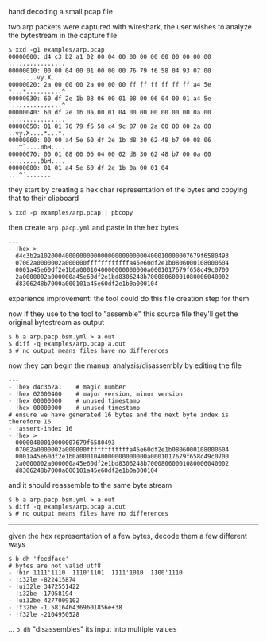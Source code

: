 hand decoding a small pcap file

two arp packets were captured with wireshark,
the user wishes to analyze the bytestream in the capture file

```
$ xxd -g1 examples/arp.pcap
00000000: d4 c3 b2 a1 02 00 04 00 00 00 00 00 00 00 00 00  ................
00000010: 00 00 04 00 01 00 00 00 76 79 f6 58 04 93 07 00  ........vy.X....
00000020: 2a 00 00 00 2a 00 00 00 ff ff ff ff ff ff a4 5e  *...*..........^
00000030: 60 df 2e 1b 08 06 00 01 08 00 06 04 00 01 a4 5e  `..............^
00000040: 60 df 2e 1b 0a 00 01 04 00 00 00 00 00 00 0a 00  `...............
00000050: 01 01 76 79 f6 58 c4 9c 07 00 2a 00 00 00 2a 00  ..vy.X....*...*.
00000060: 00 00 a4 5e 60 df 2e 1b d8 30 62 48 b7 00 08 06  ...^`....0bH....
00000070: 00 01 08 00 06 04 00 02 d8 30 62 48 b7 00 0a 00  .........0bH....
00000080: 01 01 a4 5e 60 df 2e 1b 0a 00 01 04              ...^`.......
```

they start by creating a hex char representation of the bytes
and copying that to their clipboard

```
$ xxd -p examples/arp.pcap | pbcopy
```

then create `arp.pacp.yml` and paste in the hex bytes

```
---
- !hex >
  d4c3b2a102000400000000000000000000000400010000007679f6580493
  07002a0000002a000000ffffffffffffa45e60df2e1b0806000108000604
  0001a45e60df2e1b0a0001040000000000000a0001017679f658c49c0700
  2a0000002a000000a45e60df2e1bd8306248b70008060001080006040002
  d8306248b7000a000101a45e60df2e1b0a000104
```

experience improvement: the tool could do this file creation step for them

now if they use to the tool to "assemble" this source file
they'll get the original bytestream as output

```
$ b a arp.pacp.bsm.yml > a.out
$ diff -q examples/arp.pcap a.out
$ # no output means files have no differences
```

now they can begin the manual analysis/disassembly by editing the file

```
---
- !hex d4c3b2a1    # magic number
- !hex 02000400    # major version, minor version
- !hex 00000000    # unused timestamp
- !hex 00000000    # unused timestamp
# ensure we have generated 16 bytes and the next byte index is therefore 16
- !assert-index 16
- !hex >
  00000400010000007679f6580493
  07002a0000002a000000ffffffffffffa45e60df2e1b0806000108000604
  0001a45e60df2e1b0a0001040000000000000a0001017679f658c49c0700
  2a0000002a000000a45e60df2e1bd8306248b70008060001080006040002
  d8306248b7000a000101a45e60df2e1b0a000104
```

and it should reassemble to the same byte stream

```
$ b a arp.pacp.bsm.yml > a.out
$ diff -q examples/arp.pcap a.out
$ # no output means files have no differences
```

---

given the hex representation of a few bytes, decode them a few different ways

```
$ b dh 'feedface'
# bytes are not valid utf8
- !bin 1111'1110  1110'1101  1111'1010  1100'1110
- !i32le -822415874
- !ui32le 3472551422
- !i32be -17958194
- !ui32be 4277009102
- !f32be -1.5816464369601856e+38
- !f32le -2104950528
```

... `b dh` "disassembles" its input into multiple values

